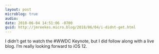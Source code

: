 ```yaml
---
layout: post
microblog: true
audio: 
date: 2018-06-04 14:51:06 -0700
guid: http://jmreekes.micro.blog/2018/06/04/i-didnt-get.html
---
```

I didn’t get to watch the #WWDC Keynote, but I did follow along with a live blog. I’m really looking forward to iOS 12.

